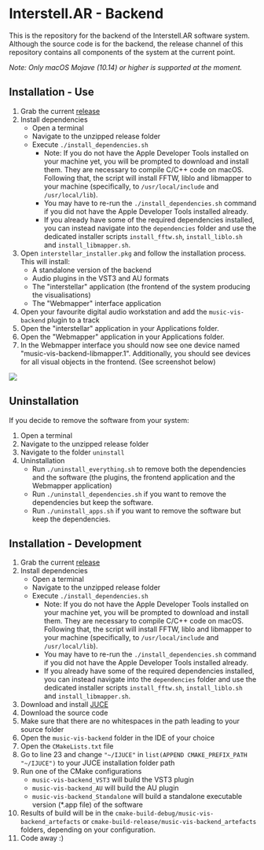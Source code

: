 # Interstell.AR - Backend
This is the repository for the backend of the Interstell.AR software system. Although the source code
is for the backend, the release channel of this repository contains all components of the system at the current point.

*Note: Only macOS Mojave (10.14) or higher is supported at the moment.*

## Installation - Use
1. Grab the current [release](https://github.com/maxgraf96/music-vis-backend/releases)
2. Install dependencies
    - Open a terminal
    - Navigate to the unzipped release folder
    - Execute `./install_dependencies.sh`
        - Note: If you do not have the Apple Developer Tools installed on your machine yet, you will be prompted to download and install them. 
        They are necessary to compile C/C++ code on macOS. Following that, the script will install FFTW, liblo and libmapper to your machine (specifically, to `/usr/local/include` and `/usr/local/lib`).
        - You may have to re-run the `./install_dependencies.sh` command if you did not have the Apple Developer Tools installed already.
        - If you already have some of the required dependencies installed, 
        you can instead navigate into the `dependencies` folder and use the dedicated installer scripts `install_fftw.sh`, `install_liblo.sh` and `install_libmapper.sh`.
3. Open `interstellar_installer.pkg` and follow the installation process. 
This will install:
    - A standalone version of the backend
    - Audio plugins in the VST3 and AU formats
    - The "interstellar" application (the frontend of the system producing the visualisations)
    - The "Webmapper" interface application
4. Open your favourite digital audio workstation and add the `music-vis-backend` plugin to a track
5. Open the "interstellar" application in your Applications folder.
6. Open the "Webmapper" application in your Applications folder.
7. In the Webmapper interface you should now see one device named "music-vis-backend-libmapper.1". 
Additionally, you should see devices for all visual objects in the frontend. (See screenshot below)

![](https://i.imgur.com/w6lkJiE.png)

## Uninstallation
If you decide to remove the software from your system:
1. Open a terminal
2. Navigate to the unzipped release folder
3. Navigate to the folder `uninstall`
4. Uninstallation
    - Run `./uninstall_everything.sh` to remove both the dependencies and the software (the plugins, the frontend application and the Webmapper application)
    - Run `./uninstall_dependencies.sh` if you want to remove the dependencies but keep the software.
    - Run `./uninstall_apps.sh` if you want to remove the software but keep the dependencies.

## Installation - Development
1. Grab the current [release](https://github.com/maxgraf96/music-vis-backend/releases)
2. Install dependencies
    - Open a terminal
    - Navigate to the unzipped release folder
    - Execute `./install_dependencies.sh`
        - Note: If you do not have the Apple Developer Tools installed on your machine yet, you will be prompted to download and install them. 
        They are necessary to compile C/C++ code on macOS. Following that, the script will install FFTW, liblo and libmapper to your machine (specifically, to `/usr/local/include` and `/usr/local/lib`).
        - You may have to re-run the `./install_dependencies.sh` command if you did not have the Apple Developer Tools installed already.
        - If you already have some of the required dependencies installed, 
        you can instead navigate into the `dependencies` folder and use the dedicated installer scripts `install_fftw.sh`, `install_liblo.sh` and `install_libmapper.sh`.
3. Download and install [JUCE](https://juce.com/)
4. Download the source code
5. Make sure that there are no whitespaces in the path leading to your source folder
6. Open the `music-vis-backend` folder in the IDE of your choice
7. Open the `CMakeLists.txt` file
8. Go to line 23 and change `"~/IJUCE"` in `list(APPEND CMAKE_PREFIX_PATH "~/IJUCE")` to your JUCE installation folder path
9. Run one of the CMake configurations
    - `music-vis-backend_VST3` will build the VST3 plugin
    - `music-vis-backend_AU` will build the AU plugin
    - `music-vis-backend_Standalone` will build a standalone executable version (*.app file) of the software
10. Results of build will be in the `cmake-build-debug/music-vis-backend_artefacts` or 
`cmake-build-release/music-vis-backend_artefacts` folders, depending on your configuration.
11. Code away :)